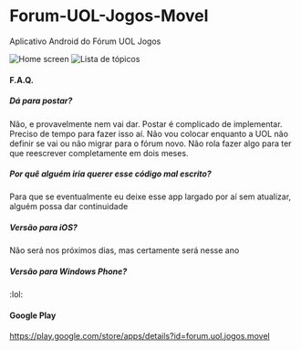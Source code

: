# Forum-UOL-Jogos-Movel
Aplicativo Android do Fórum UOL Jogos

![Home screen](http://i.imgur.com/ZVUq3N2.png "Home screen")
![Lista de tópicos](http://i.imgur.com/Pa8oP23.png "Tópicos")


#### F.A.Q.
##### Dá para postar? 
Não, e provavelmente nem vai dar. Postar é complicado de implementar. Preciso de tempo para fazer isso aí. Não vou colocar enquanto a UOL não definir se vai ou não migrar para o fórum novo. Não rola fazer algo para ter que reescrever completamente em dois meses. 


##### Por quê alguém iria querer esse código mal escrito? 
Para que se eventualmente eu deixe esse app largado por aí sem atualizar, alguém possa dar continuidade 


##### Versão para iOS? 
Não será nos próximos dias, mas certamente será nesse ano 


##### Versão para Windows Phone? 
 :lol: 


#### Google Play
https://play.google.com/store/apps/details?id=forum.uol.jogos.movel
